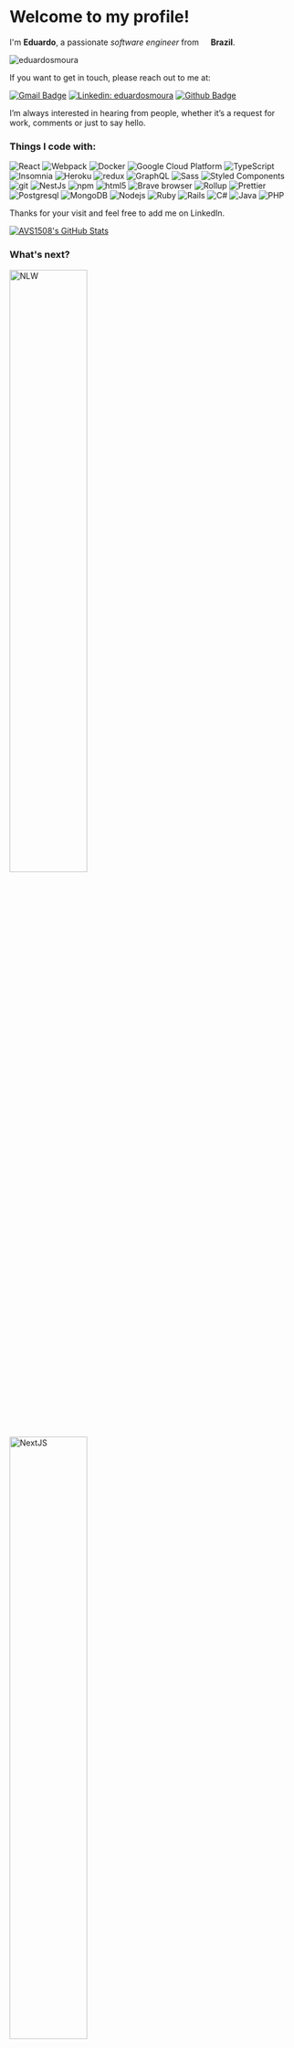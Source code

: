 <h1>Welcome to my profile!</h1>
<p>I'm <b>Eduardo</b>, a passionate <i>software engineer</i> from <img src="https://image.flaticon.com/icons/svg/1534/1534584.svg" width="13"/> <b>Brazil</b>.</p>
<p align="left"> <img src="https://komarev.com/ghpvc/?username=eduardosmoura" alt="eduardosmoura" /></p>
<p>If you want to get in touch, please reach out to me at:</p>

[![Gmail Badge](https://img.shields.io/badge/-eduardosmoura@gmail.com-c14438?style=flat-square&logo=Gmail&logoColor=white&link=mailto:eduardosmoura@gmail.com)](mailto:eduardosmoura@gmail.com)
[![Linkedin: eduardosmoura](https://img.shields.io/badge/-eduardosmoura-blue?style=flat-square&logo=Linkedin&logoColor=white&link=https://www.linkedin.com/in/eduardosmoura/)](https://www.linkedin.com/in/eduardosmoura/)
[![Github Badge](https://img.shields.io/badge/-Github-000?style=flat-square&logo=Github&logoColor=white&link=https://github.com/eduardosmoura)](https://github.com/eduardosmoura)

<p>I’m always interested in hearing from people, whether it’s a request for work, comments or just to say hello.</p>
<h3>Things I code with:</h3>
<p>
  <img alt="React" src="https://img.shields.io/badge/-React-45b8d8?style=flat-square&logo=react&logoColor=white" />
  <img alt="Webpack" src="https://img.shields.io/badge/-Webpack-8DD6F9?style=flat-square&logo=webpack&logoColor=white" /> 
  <img alt="Docker" src="https://img.shields.io/badge/-Docker-46a2f1?style=flat-square&logo=docker&logoColor=white" />
  <img alt="Google Cloud Platform" src="https://img.shields.io/badge/-Google_Cloud_Platform-1a73e8?style=flat-square&logo=google-cloud&logoColor=white" />
  <img alt="TypeScript" src="https://img.shields.io/badge/-TypeScript-007ACC?style=flat-square&logo=typescript&logoColor=white" />
  <img alt="Insomnia" src="https://img.shields.io/badge/-Insomnia-5849BE?style=flat-square&logo=insomnia&logoColor=white" />
  <img alt="Heroku" src="https://img.shields.io/badge/-Heroku-430098?style=flat-square&logo=heroku&logoColor=white" />
  <img alt="redux" src="https://img.shields.io/badge/-Redux-764ABC?style=flat-square&logo=redux&logoColor=white" />
  <img alt="GraphQL" src="https://img.shields.io/badge/-GraphQL-E10098?style=flat-square&logo=graphql&logoColor=white" />
  <img alt="Sass" src="https://img.shields.io/badge/-Sass-CC6699?style=flat-square&logo=sass&logoColor=white" />
  <img alt="Styled Components" src="https://img.shields.io/badge/-Styled_Components-db7092?style=flat-square&logo=styled-components&logoColor=white" />
  <img alt="git" src="https://img.shields.io/badge/-Git-F05032?style=flat-square&logo=git&logoColor=white" />
  <img alt="NestJs" src="https://img.shields.io/badge/-NestJs-ea2845?style=flat-square&logo=nestjs&logoColor=white" />
  <img alt="npm" src="https://img.shields.io/badge/-NPM-CB3837?style=flat-square&logo=npm&logoColor=white" />
  <img alt="html5" src="https://img.shields.io/badge/-HTML5-E34F26?style=flat-square&logo=html5&logoColor=white" />
  <img alt="Brave browser" src="https://img.shields.io/badge/-Brave_Browser-FB542B?style=flat-square&logo=brave&logoColor=white" />
  <img alt="Rollup" src="https://img.shields.io/badge/-Rollup-EC4A3F?style=flat-square&logo=rollup.js&logoColor=white" />
  <img alt="Prettier" src="https://img.shields.io/badge/-Prettier-F7B93E?style=flat-square&logo=prettier&logoColor=white" />
  <img alt="Postgresql" src="https://img.shields.io/badge/postgres-%23316192.svg?&style=flat-square&logo=postgresql&logoColor=white" />
  <img alt="MongoDB" src="https://img.shields.io/badge/-MongoDB-13aa52?style=flat-square&logo=mongodb&logoColor=white" />
  <img alt="Nodejs" src="https://img.shields.io/badge/-Nodejs-43853d?style=flat-square&logo=Node.js&logoColor=white" />
  <img alt="Ruby" src="https://img.shields.io/badge/ruby-%23CC342D.svg?&style=flat-square&logo=ruby&logoColor=white" />
  <img alt="Rails" src="https://img.shields.io/badge/rails%20-%23CC0000.svg?&style=flat-square&logo=ruby-on-rails&logoColor=white" />
  <img alt="C#" src="https://img.shields.io/badge/c%23%20-%23239120.svg?&style=flat-square&logo=c-sharp&logoColor=white" />
  <img alt="Java" src="https://img.shields.io/badge/java-%23ED8B00.svg?&style=flat-square&logo=java&logoColor=white" />
  <img alt="PHP" src="https://img.shields.io/badge/php-%23777BB4.svg?&style=flat-square&logo=php&logoColor=white" />
</p>
<p>Thanks for your visit and feel free to add me on LinkedIn.</p>

[![AVS1508's GitHub Stats](https://github-readme-stats.vercel.app/api?username=eduardosmoura&show_icons=true)](https://github.com/eduardosmoura)

<h3>What's next?</h3>
<p><image alt="NLW" src="https://github.com/eduardosmoura/eduardosmoura/blob/master/nlw-conf.png" width="52%"/></p>
<p><image alt="NextJS" src="https://github.com/eduardosmoura/eduardosmoura/blob/master/nextjs-conf.png" width="52%"/></p>
